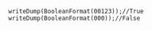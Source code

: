 ```luceescript+trycf
writeDump(BooleanFormat(00123));//True
writeDump(BooleanFormat(000));//False
```